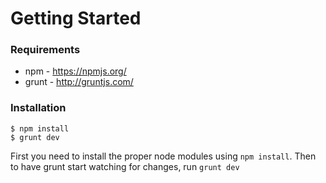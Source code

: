 # Getting Started

### Requirements
* npm - <https://npmjs.org/>
* grunt - <http://gruntjs.com/>
	
### Installation

	$ npm install
	$ grunt dev
	
First you need to install the proper node modules using `npm install`. Then to have grunt start watching for changes, run `grunt dev`
